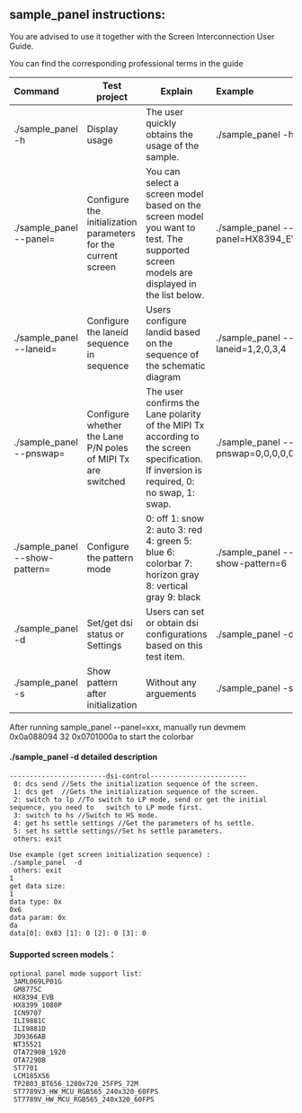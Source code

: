 ## sample_panel instructions:

You are advised to use it together with the Screen Interconnection User Guide.

 You can find the corresponding professional terms in the guide

| Command                  | Test project                                                 | Explain                                                      | Example                           |
| :----------------------- | ------------------------------------------------------------ | ------------------------------------------------------------ | :-------------------------------- |
| ./sample_panel -h        | Display usage                                                | The user quickly obtains the usage of the sample.            | ./sample_panel -h                 |
| ./sample_panel --panel=  | Configure the initialization parameters for the current screen | You can select a screen model based on the screen model you want to test. The supported screen models are displayed in the list below. | ./sample_panel --panel=HX8394_EVB |
| ./sample_panel --laneid= | Configure the laneid sequence in sequence                    | Users configure landid based on the sequence of the schematic diagram | ./sample_panel --laneid=1,2,0,3,4 |
| ./sample_panel --pnswap= | Configure whether the Lane P/N poles of MIPI Tx are switched | The user confirms the Lane polarity of the MIPI Tx according to the screen specification. If inversion is required, 0: no swap, 1: swap. | ./sample_panel --pnswap=0,0,0,0,0 |
| ./sample_panel --show-pattern= | Configure the pattern mode | 0: off 1: snow 2: auto 3: red 4: green 5: blue 6: colorbar 7: horizon gray 8: vertical gray 9: black | ./sample_panel --show-pattern=6 |
| ./sample_panel -d        | Set/get dsi status or Settings                               | Users can set or obtain dsi configurations based on this test item. | ./sample_panel -d                 |
| ./sample_panel -s        | Show pattern after initialization  | Without any arguements | ./sample_panel -s |

After running sample_panel --panel=xxx, manually run devmem 0x0a088094 32 0x0701000a to start the colorbar

#### ./sample_panel -d  detailed description

```
------------------------dsi-control------------------------
 0: dcs send //Sets the initialization sequence of the screen.
 1: dcs get  //Gets the initialization sequence of the screen.
 2: switch to lp //To switch to LP mode, send or get the initial sequence, you need to 	 switch to LP mode first.
 3: switch to hs //Switch to HS mode.
 4: get hs settle settings //Get the parameters of hs settle.
 5: set hs settle settings//Set hs settle parameters.
 others: exit

Use example (get screen initialization sequence) :
./sample_panel  -d
 others: exit
1
get data size:
1
data type: 0x
0x6
data param: 0x
da
data[0]: 0x83 [1]: 0 [2]: 0 [3]: 0
```

#### Supported screen models：

```
optional panel mode support list:
 3AML069LP01G
 GM8775C
 HX8394_EVB
 HX8399_1080P
 ICN9707
 ILI9881C
 ILI9881D
 JD9366AB
 NT35521
 OTA7290B_1920
 OTA7290B
 ST7701
 LCM185X56
 TP2803_BT656_1280x720_25FPS_72M
 ST7789V3_HW_MCU_RGB565_240x320_60FPS
 ST7789V_HW_MCU_RGB565_240x320_60FPS
```


